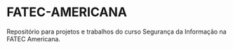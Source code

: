 # FATEC-AMERICANA
Repositório para projetos e trabalhos do curso Segurança da Informação na FATEC Americana.
